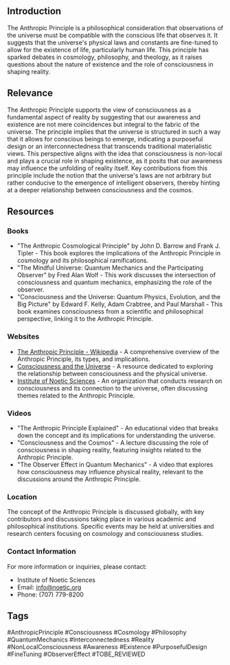 ## Introduction
The Anthropic Principle is a philosophical consideration that observations of the universe must be compatible with the conscious life that observes it. It suggests that the universe's physical laws and constants are fine-tuned to allow for the existence of life, particularly human life. This principle has sparked debates in cosmology, philosophy, and theology, as it raises questions about the nature of existence and the role of consciousness in shaping reality.

## Relevance
The Anthropic Principle supports the view of consciousness as a fundamental aspect of reality by suggesting that our awareness and existence are not mere coincidences but integral to the fabric of the universe. The principle implies that the universe is structured in such a way that it allows for conscious beings to emerge, indicating a purposeful design or an interconnectedness that transcends traditional materialistic views. This perspective aligns with the idea that consciousness is non-local and plays a crucial role in shaping existence, as it posits that our awareness may influence the unfolding of reality itself. Key contributions from this principle include the notion that the universe's laws are not arbitrary but rather conducive to the emergence of intelligent observers, thereby hinting at a deeper relationship between consciousness and the cosmos.

## Resources

### Books
- "The Anthropic Cosmological Principle" by John D. Barrow and Frank J. Tipler - This book explores the implications of the Anthropic Principle in cosmology and its philosophical ramifications.
- "The Mindful Universe: Quantum Mechanics and the Participating Observer" by Fred Alan Wolf - This work discusses the intersection of consciousness and quantum mechanics, emphasizing the role of the observer.
- "Consciousness and the Universe: Quantum Physics, Evolution, and the Big Picture" by Edward F. Kelly, Adam Crabtree, and Paul Marshall - This book examines consciousness from a scientific and philosophical perspective, linking it to the Anthropic Principle.

### Websites
- [The Anthropic Principle - Wikipedia](https://en.wikipedia.org/wiki/Anthropic_principle) - A comprehensive overview of the Anthropic Principle, its types, and implications.
- [Consciousness and the Universe](https://www.consciousnessandtheuniverse.com) - A resource dedicated to exploring the relationship between consciousness and the physical universe.
- [Institute of Noetic Sciences](https://noetic.org) - An organization that conducts research on consciousness and its connection to the universe, often discussing themes related to the Anthropic Principle.

### Videos
- "The Anthropic Principle Explained" - An educational video that breaks down the concept and its implications for understanding the universe.
- "Consciousness and the Cosmos" - A lecture discussing the role of consciousness in shaping reality, featuring insights related to the Anthropic Principle.
- "The Observer Effect in Quantum Mechanics" - A video that explores how consciousness may influence physical reality, relevant to the discussions around the Anthropic Principle.

### Location
The concept of the Anthropic Principle is discussed globally, with key contributors and discussions taking place in various academic and philosophical institutions. Specific events may be held at universities and research centers focusing on cosmology and consciousness studies.

### Contact Information
For more information or inquiries, please contact:
- Institute of Noetic Sciences
- Email: info@noetic.org
- Phone: (707) 779-8200

## Tags
#AnthropicPrinciple #Consciousness #Cosmology #Philosophy #QuantumMechanics #Interconnectedness #Reality #NonLocalConsciousness #Awareness #Existence #PurposefulDesign #FineTuning #ObserverEffect #TOBE_REVIEWED
